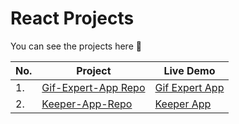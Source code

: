 # React Projects

You can see the projects here :eyes:

| No.  | Project                                    | Live Demo                                           |
| ---- | ------------------------------------------ | --------------------------------------------------- |
| 1.   | [Gif-Expert-App Repo](./04-gif-expert-app) | [Gif Expert App](https://gif-expert-yf.netlify.app) |
| 2.   | [Keeper-App-Repo](./B1-keeper)             | [Keeper App](https://yf-keeper.netlify.app/)        |

